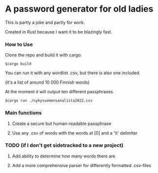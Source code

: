 # A password generator for old ladies

This is partly a joke and partly for work.

Created in Rust because I want it to be blazingly fast.

### How to Use

Clone the repo and build it with cargo. 

``
    $cargo build
``

You can run it with any wordlist .csv, but there is also one included.

(it's a list of around 10 000 Finnish words)

At the moment it will output ten different passphrases.

``
    $cargo run ./nykysuomensanalista2022.csv 
``


### Main functions

1. Create a secure but human-readable passphrase

2. Use any .csv of words with the words at [0] and a '\t' delimiter

### TODO (if I don't get sidetracked to a new project)

1. Add ability to determine how many words there are
 
2. Add a more comprehensive parser for differently formatted .csv-files
